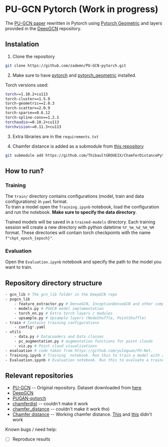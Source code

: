 # PU-GCN Pytorch (Work in progress)

The [PU-GCN paper](https://arxiv.org/abs/1912.03264) rewritten in Pytorch using [Pytorch Geometric](https://github.com/pyg-team/pytorch_geometric) and layers provided in the [DeepGCN](https://github.com/lightaime/deep_gcns_torch) repository.

## Instalation
1. Clone the repository
```bash
git clone https://github.com/zademn/PU-GCN-pytorch.git
```
2. Make sure to have [pytorch](https://pytorch.org/) and [pytorch_geometric](https://pytorch-geometric.readthedocs.io/en/latest/) installed.  


Torch versions used:
```bash
torch==1.10.2+cu113
torch-cluster==1.5.9
torch-geometric==2.0.3
torch-scatter==2.0.9
torch-sparse==0.6.12
torch-spline-conv==1.2.1
torchaudio==0.10.2+cu113
torchvision==0.11.3+cu113
```

3. Extra libraries are in the `requirements.txt`

4. Chamfer distance is added as a submodule from [this repository](https://github.com/ThibaultGROUEIX/ChamferDistancePytorch)
```bash
git submodule add https://github.com/ThibaultGROUEIX/ChamferDistancePytorch
```

## How to run?
### Training

The `train/` directory contains configurations (model, train and data configurations) in `yaml` format.  
To train a model open the  `Training.ipynb` notebook, load the configuration and run the notebook. **Make sure to specify the data directory**.

Trained models will be saved in a `trained-models` directory. Each training session will create a new directory with python datetime `%Y_%m_%d_%H_%M` format. These directories will contain torch checkpoints with the name `f"ckpt_epoch_{epoch}"`.


### Evaluation
Open the `Evaluation.ipynb` notebook and specify the path to the model you want to train. 

## Repository directory structure
```bash
- gcn_lib # The gcn_lib folder in the DeepGCN repo
- pugcn_lib
    - feature_extractor.py # DenseGCN, InceptionDenseGCN and other compounded modules
    - models.py # PUGCN model implementation
    - torch_nn.py # Extra torch layers / modules
    - upsample.py # Upsample layers (NodeShuffle, PointShuffle)
- train # Contains training configurations
    - config*.yaml
- utils
    - data.py # DataLoaders and Data classes
    - pc_augmentation.py # augmentation functions for point clouds
    - viz.py # Point cloud visualizations 
- evaluation # code taken from https://github.com/yulequan/PU-Net.
- Training.ipynb # Training  notebook. Run this to train a model with a config from train/
- Evaluation.ipynb # Evaluation notebook. Run this to evaluate a trained model
```


## Relevant repositories

- [PU-GCN](https://github.com/guochengqian/PU-GCN) -- Original repository. Dataset downloaded from [here](https://drive.google.com/file/d/1oTAx34YNbL6GDwHYL2qqvjmYtTVWcELg/view)
- [DeepGCN](https://github.com/lightaime/deep_gcns_torch)
- [PUGAN-pytorch](https://github.com/UncleMEDM/PUGAN-pytorch)
- [chamferdist](https://github.com/krrish94/chamferdist) -- couldn't make it work
- [chamfer_distance](https://github.com/otaheri/chamfer_distance) -- couldn't make it work tho)
- [Chamfer distance](https://github.com/ThibaultGROUEIX/ChamferDistancePytorch) -- Working chamfer distance. [This](https://github.com/otaheri/chamfer_distance) and [this](https://github.com/krrish94/chamferdist) didn't work

Known bugs / need help:
- [ ] Reproduce results

